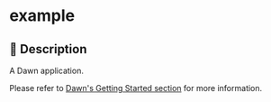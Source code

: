 # example

## 📖 Description

A Dawn application.

Please refer to
[Dawn's Getting Started section](https://github.com/Hawmex/dawn#getting-started)
for more information.

